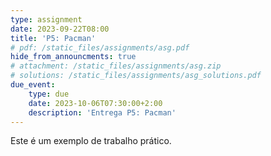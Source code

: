 ```yaml
---
type: assignment
date: 2023-09-22T08:00
title: 'P5: Pacman'
# pdf: /static_files/assignments/asg.pdf
hide_from_announcments: true
# attachment: /static_files/assignments/asg.zip
# solutions: /static_files/assignments/asg_solutions.pdf
due_event: 
    type: due
    date: 2023-10-06T07:30:00+2:00
    description: 'Entrega P5: Pacman'
---
```

Este é um exemplo de trabalho prático.
